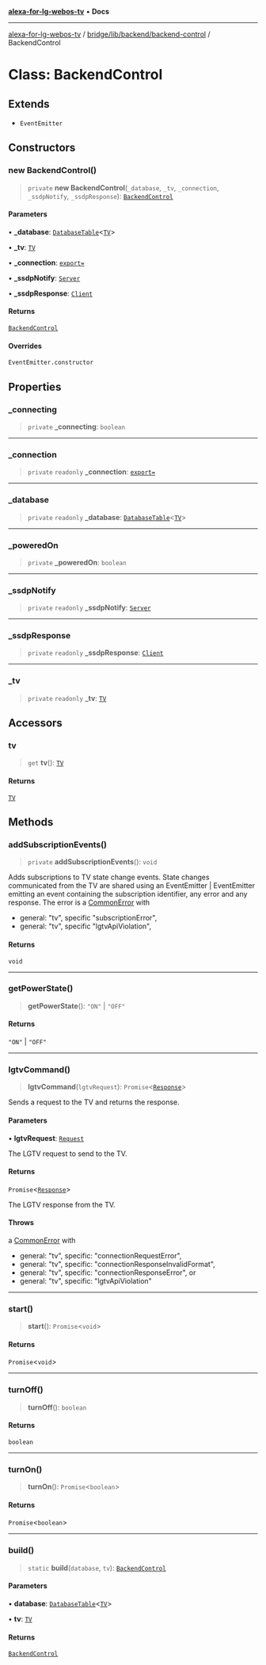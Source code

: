 [**alexa-for-lg-webos-tv**](../../../../../README.md) • **Docs**

***

[alexa-for-lg-webos-tv](../../../../../modules.md) / [bridge/lib/backend/backend-control](../README.md) / BackendControl

# Class: BackendControl

## Extends

- `EventEmitter`

## Constructors

### new BackendControl()

> `private` **new BackendControl**(`_database`, `_tv`, `_connection`, `_ssdpNotify`, `_ssdpResponse`): [`BackendControl`](BackendControl.md)

#### Parameters

• **\_database**: [`DatabaseTable`](../../../database/classes/DatabaseTable.md)\<[`TV`](../../tv/type-aliases/TV.md)\>

• **\_tv**: [`TV`](../../tv/type-aliases/TV.md)

• **\_connection**: [`export=`](../../../../types/lgtv2/classes/export=.md)

• **\_ssdpNotify**: [`Server`](../../../../types/node-ssdp/classes/Server.md)

• **\_ssdpResponse**: [`Client`](../../../../types/node-ssdp/classes/Client.md)

#### Returns

[`BackendControl`](BackendControl.md)

#### Overrides

`EventEmitter.constructor`

## Properties

### \_connecting

> `private` **\_connecting**: `boolean`

***

### \_connection

> `private` `readonly` **\_connection**: [`export=`](../../../../types/lgtv2/classes/export=.md)

***

### \_database

> `private` `readonly` **\_database**: [`DatabaseTable`](../../../database/classes/DatabaseTable.md)\<[`TV`](../../tv/type-aliases/TV.md)\>

***

### \_poweredOn

> `private` **\_poweredOn**: `boolean`

***

### \_ssdpNotify

> `private` `readonly` **\_ssdpNotify**: [`Server`](../../../../types/node-ssdp/classes/Server.md)

***

### \_ssdpResponse

> `private` `readonly` **\_ssdpResponse**: [`Client`](../../../../types/node-ssdp/classes/Client.md)

***

### \_tv

> `private` `readonly` **\_tv**: [`TV`](../../tv/type-aliases/TV.md)

## Accessors

### tv

> `get` **tv**(): [`TV`](../../tv/type-aliases/TV.md)

#### Returns

[`TV`](../../tv/type-aliases/TV.md)

## Methods

### addSubscriptionEvents()

> `private` **addSubscriptionEvents**(): `void`

Adds subscriptions to TV state change events. State changes communicated
from the TV are shared using an EventEmitter | EventEmitter
emitting an event containing the subscription identifier, any error and any
response. The error is a [CommonError](../../../../../common/common-error/classes/CommonError.md)
with

- general: "tv", specific "subscriptionError",
- general: "tv", specific "lgtvApiViolation",

#### Returns

`void`

***

### getPowerState()

> **getPowerState**(): `"ON"` \| `"OFF"`

#### Returns

`"ON"` \| `"OFF"`

***

### lgtvCommand()

> **lgtvCommand**(`lgtvRequest`): `Promise`\<[`Response`](../../../../types/lgtv2/namespaces/export=/interfaces/Response.md)\>

Sends a request to the TV and returns the response.

#### Parameters

• **lgtvRequest**: [`Request`](../../../../types/lgtv2/namespaces/export=/interfaces/Request.md)

The LGTV request to send to the TV.

#### Returns

`Promise`\<[`Response`](../../../../types/lgtv2/namespaces/export=/interfaces/Response.md)\>

The LGTV response from the TV.

#### Throws

a [CommonError](../../../../../common/common-error/classes/CommonError.md) with

- general: "tv", specific: "connectionRequestError",
- general: "tv", specific: "connectionResponseInvalidFormat",
- general: "tv", specific: "connectionResponseError", or
- general: "tv", specific: "lgtvApiViolation"

***

### start()

> **start**(): `Promise`\<`void`\>

#### Returns

`Promise`\<`void`\>

***

### turnOff()

> **turnOff**(): `boolean`

#### Returns

`boolean`

***

### turnOn()

> **turnOn**(): `Promise`\<`boolean`\>

#### Returns

`Promise`\<`boolean`\>

***

### build()

> `static` **build**(`database`, `tv`): [`BackendControl`](BackendControl.md)

#### Parameters

• **database**: [`DatabaseTable`](../../../database/classes/DatabaseTable.md)\<[`TV`](../../tv/type-aliases/TV.md)\>

• **tv**: [`TV`](../../tv/type-aliases/TV.md)

#### Returns

[`BackendControl`](BackendControl.md)

